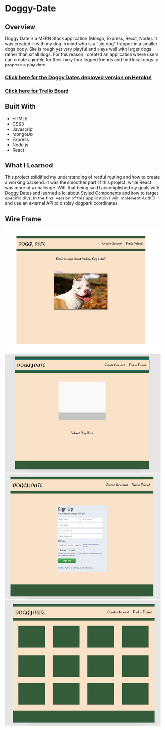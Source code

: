 # Doggy-Date

## Overview

Doggy Date is a MERN Stack application (Mongo, Express, React, Node). It was created in with my dog in mind who is a "big dog" trapped in a smaller dogs body. She is rough yet very playful and plays well with larger dogs rather than small dogs. For this reason I created an application where users can create a profile for their furry four legged friends and find local dogs to propose a play date.


### [Click here for the Doggy Dates deployed version on Heroku!](https://dogdatesandmore.herokuapp.com/) 

### [Click here for Trello Board](https://trello.com/b/Gc7CKQ18/doggy-date)

## Built With
* HTML5
* CSS3
* Javascript
* MongoDb
* Express
* Node.js
* React

## What I Learned

This project solidified my understanding of restful routing and how to create a working backend. It was the smoother part of this project, while React was more of a challenge. With that being said I accomplished my goals with Doggy Dates and learned a lot about Styled Components and how to target specific divs. In the final version of this application I will implement AuthO and use an external API to display dogpark coordinates.

## Wire Frame

![ERD](client/public/Images/wf1.png)
![ERD](client/public/Images/wf2.png)
![ERD](client/public/Images/wf3.png)
![ERD](client/public/Images/wf4.png)




